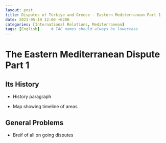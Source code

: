 ```yaml
---
layout: post
title: Disputes of Türkiye and Greece - Eastern Mediterranean Part 1
date: 2023-05-19 12:00 +0200
categories: [International Relations, Mediterranean]
tags: [English]     # TAG names should always be lowercase
---
```


# The Eastern Mediterranean Dispute Part 1

## Its History

- History paragraph

- Map showing timeline of areas

## General Problems

- Breif of all on going disputes
